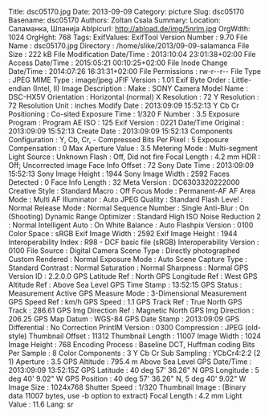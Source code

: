 Title: dsc05170.jpg
Date: 2013-09-09
Category: picture
Slug: dsc05170
Basename: dsc05170
Authors: Zoltan Csala
Summary:
Location: Саламанка, Шпанија
Ablpicurl: http://abload.de/img/5nrlm.jpg
OrgWdth: 1024
OrgHght: 768
Tags:
ExifValues: ExifTool Version Number : 9.70
            File Name : dsc05170.jpg
            Directory : /home/slike/2013/09-09-salamanca
            File Size : 222 kB
            File Modification Date/Time : 2013:10:04 23:01:38+02:00
            File Access Date/Time : 2015:05:21 00:10:25+02:00
            File Inode Change Date/Time : 2014:07:26 16:31:31+02:00
            File Permissions : rw-r--r--
            File Type : JPEG
            MIME Type : image/jpeg
            JFIF Version : 1.01
            Exif Byte Order : Little-endian (Intel, II)
            Image Description :
            Make : SONY
            Camera Model Name : DSC-HX5V
            Orientation : Horizontal (normal)
            X Resolution : 72
            Y Resolution : 72
            Resolution Unit : inches
            Modify Date : 2013:09:09 15:52:13
            Y Cb Cr Positioning : Co-sited
            Exposure Time : 1/320
            F Number : 3.5
            Exposure Program : Program AE
            ISO : 125
            Exif Version : 0221
            Date/Time Original : 2013:09:09 15:52:13
            Create Date : 2013:09:09 15:52:13
            Components Configuration : Y, Cb, Cr, -
            Compressed Bits Per Pixel : 5
            Exposure Compensation : 0
            Max Aperture Value : 3.5
            Metering Mode : Multi-segment
            Light Source : Unknown
            Flash : Off, Did not fire
            Focal Length : 4.2 mm
            HDR : Off; Uncorrected image
            Face Info Offset : 72
            Sony Date Time : 2013:09:09 15:52:13
            Sony Image Height : 1944
            Sony Image Width : 2592
            Faces Detected : 0
            Face Info Length : 32
            Meta Version : DC6303320222000
            Creative Style : Standard
            Macro : Off
            Focus Mode : Permanent-AF
            AF Area Mode : Multi
            AF Illuminator : Auto
            JPEG Quality : Standard
            Flash Level : Normal
            Release Mode : Normal
            Sequence Number : Single
            Anti-Blur : On (Shooting)
            Dynamic Range Optimizer : Standard
            High ISO Noise Reduction 2 : Normal
            Intelligent Auto : On
            White Balance : Auto
            Flashpix Version : 0100
            Color Space : sRGB
            Exif Image Width : 2592
            Exif Image Height : 1944
            Interoperability Index : R98 - DCF basic file (sRGB)
            Interoperability Version : 0100
            File Source : Digital Camera
            Scene Type : Directly photographed
            Custom Rendered : Normal
            Exposure Mode : Auto
            Scene Capture Type : Standard
            Contrast : Normal
            Saturation : Normal
            Sharpness : Normal
            GPS Version ID : 2.2.0.0
            GPS Latitude Ref : North
            GPS Longitude Ref : West
            GPS Altitude Ref : Above Sea Level
            GPS Time Stamp : 13:52:15
            GPS Status : Measurement Active
            GPS Measure Mode : 3-Dimensional Measurement
            GPS Speed Ref : km/h
            GPS Speed : 1.1
            GPS Track Ref : True North
            GPS Track : 286.61
            GPS Img Direction Ref : Magnetic North
            GPS Img Direction : 206.25
            GPS Map Datum : WGS-84
            GPS Date Stamp : 2013:09:09
            GPS Differential : No Correction
            PrintIM Version : 0300
            Compression : JPEG (old-style)
            Thumbnail Offset : 11312
            Thumbnail Length : 11007
            Image Width : 1024
            Image Height : 768
            Encoding Process : Baseline DCT, Huffman coding
            Bits Per Sample : 8
            Color Components : 3
            Y Cb Cr Sub Sampling : YCbCr4:2:2 (2 1)
            Aperture : 3.5
            GPS Altitude : 795.4 m Above Sea Level
            GPS Date/Time : 2013:09:09 13:52:15Z
            GPS Latitude : 40 deg 57' 36.26" N
            GPS Longitude : 5 deg 40' 9.02" W
            GPS Position : 40 deg 57' 36.26" N, 5 deg 40' 9.02" W
            Image Size : 1024x768
            Shutter Speed : 1/320
            Thumbnail Image : (Binary data 11007 bytes, use -b option to extract)
            Focal Length : 4.2 mm
            Light Value : 11.6
Lang: sr

